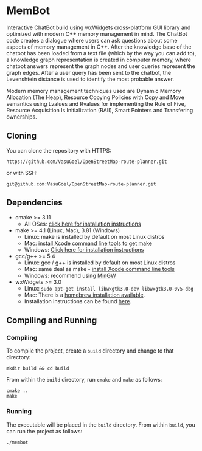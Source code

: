 # MemBot
Interactive ChatBot build using wxWidgets cross-platform GUI library and optimized with modern C++ memory management in mind. The ChatBot code creates a dialogue where users can ask questions about some aspects of memory management in C++. After the knowledge base of the chatbot has been loaded from a text file (which by the way you can add to), a knowledge graph representation is created in computer memory, where chatbot answers represent the graph nodes and user queries represent the graph edges. After a user query has been sent to the chatbot, the Levenshtein distance is used to identify the most probable answer.

Modern memory management techniques used are Dynamic Memory Allocation (The Heap), Resource Copying Policies with Copy and Move semantics using Lvalues and Rvalues for implementing the Rule of Five, Resource Acquisition Is Initialization (RAII), Smart Pointers and Transfering ownerships.

## Cloning
You can clone the repository with HTTPS:
```
https://github.com/VasuGoel/OpenStreetMap-route-planner.git
```
or with SSH:
```
git@github.com:VasuGoel/OpenStreetMap-route-planner.git
```

## Dependencies
* cmake >= 3.11
  * All OSes: [click here for installation instructions](https://cmake.org/install/)
* make >= 4.1 (Linux, Mac), 3.81 (Windows)
  * Linux: make is installed by default on most Linux distros
  * Mac: [install Xcode command line tools to get make](https://developer.apple.com/xcode/features/)
  * Windows: [Click here for installation instructions](http://gnuwin32.sourceforge.net/packages/make.htm)
* gcc/g++ >= 5.4
  * Linux: gcc / g++ is installed by default on most Linux distros
  * Mac: same deal as make - [install Xcode command line tools](https://developer.apple.com/xcode/features/)
  * Windows: recommend using [MinGW](http://www.mingw.org/)
* wxWidgets >= 3.0
  * Linux: `sudo apt-get install libwxgtk3.0-dev libwxgtk3.0-0v5-dbg`
  * Mac: There is a [homebrew installation available](https://formulae.brew.sh/formula/wxmac).
  * Installation instructions can be found [here](https://wiki.wxwidgets.org/Install).
  
## Compiling and Running
### Compiling
To compile the project, create a `build` directory and change to that directory:
```
mkdir build && cd build
```
From within the `build` directory, run `cmake` and `make` as follows:
```
cmake ..
make
```

### Running
The executable will be placed in the `build` directory. From within `build`, you can run the project as follows:
```
./membot
```
